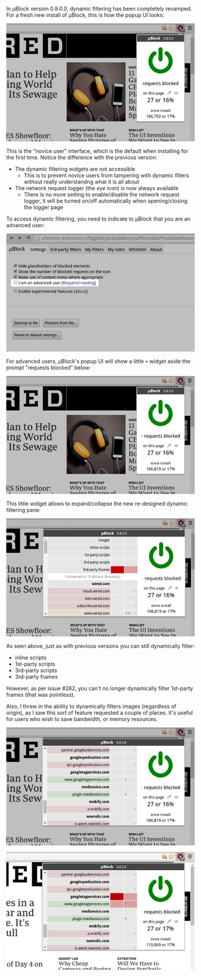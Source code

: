 In µBlock version 0.9.0.0, dynamic filtering has been completely revamped. For a fresh new install of µBlock, this is how the popup UI looks:

![figure 1](https://raw.githubusercontent.com/gorhill/uBlock/fix-433/doc/img/df-tut-01.png)

This is the "novice user" interface, which is the default when installing for the first time. Notice the difference with the previous version:

- The dynamic filtering widgets are not accessible
    - This is to prevent novice users from tampering with dynamic filters without really understandng what it is all about
- The network request logger (the _eye_ icon) is now always available
    - There is no more setting to enable/disable the network request logger, it will be turned on/off automatically when opening/closing the logger page

To access dynamic filtering, you need to indicate to µBlock that you are an advanced user:

![figure 2](https://raw.githubusercontent.com/gorhill/uBlock/fix-433/doc/img/df-tut-02.png)

For advanced users, µBlock's popup UI will show a little `+` widget aside the prompt "requests blocked" below:

![figure 3](https://raw.githubusercontent.com/gorhill/uBlock/fix-433/doc/img/df-tut-03.png)

This little widget allows to expand/collapse the new re-designed dynamic filtering pane:

![figure 4](https://raw.githubusercontent.com/gorhill/uBlock/fix-433/doc/img/df-tut-04.png)

As seen above, just as with previous versions you can still dynamically filter:

- inline scripts
- 1st-party scripts
- 3rd-party scripts
- 3rd-party frames

However, as per issue #282, you can't no longer dynamically filter 1st-party frames (that was pointless).

Also, I threw in the ability to dynamically filters images (regardless of origin), as I saw this sort of feature requested a couple of places. It's useful for users who wish to save bandwidth, or memory resources.

![figure 5](https://raw.githubusercontent.com/gorhill/uBlock/fix-433/doc/img/df-tut-05.png)

![figure 6](https://raw.githubusercontent.com/gorhill/uBlock/fix-433/doc/img/df-tut-06.png)